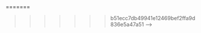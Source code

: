 <!-- 
******
******
******
******
Enter a Number5
    5
   545
  54345
 5432345
543212345
 5432345
  54345
   545
    5

    A
   B B
  C   C
 D     D
E       E
    *
    *
    *
    *
    *
    *
   * *
   * *
   * *
   * *
   * *
   * *
  * * *
  * * *
  * * *
  * * *
  * * *
  * * *
 * * * *
 * * * *
 * * * *
 * * * *
 * * * *
 * * * *
* * * * *
* * * * *
* * * * *
* * * * *
* * * * *
* * * * *
    *
   * *
  * * *
 * * * *
* * * * *
    *
   * *
  * * *
 * * * *
* * * * *
    *
   * *
  * * *
 * * * *
* * * * *
    *
    *
    *
    *
    *
<<<<<<< HEAD
# PythonDevelopment -->
=======
>>>>>>> b51ecc7db49941e12469bef2ffa9d836e5a47a51 -->
